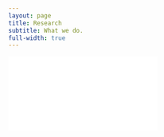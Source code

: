 ```yaml
---
layout: page
title: Research
subtitle: What we do.
full-width: true
---
```


<object data="/assets/Research_07062023.pdf" type="application/pdf" width="100%" height="800px">
    <embed src="/assets/Research_07062023.pdf">
    </embed>
</object>

